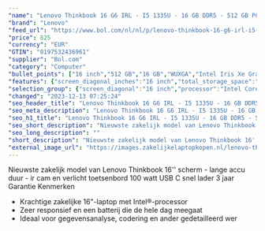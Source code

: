 ```yaml
---
"name": "Lenovo Thinkbook 16 G6 IRL - I5 1335U - 16 GB DDR5 - 512 GB PCIE 4.0- 16'' WUXGA IPS 300 NITS - 71WH STERKE ACCU - IR HYBRID CAM - WINDOWS 11 PRO- 3 JAAR GARANTIE-VERLICHT TOETSENBORD"
"brand": "Lenovo"
"feed_url": "https://www.bol.com/nl/nl/p/lenovo-thinkbook-16-g6-irl-i5-1335u-16-gb-ddr5-512-gb-pcie-4-0-16-wuxga-ips-300-nits-71wh-sterke-accu-ir-hybrid-cam-windows-11-pro-3-jaar-garantie-verlicht-toetsenbord/9300000167089944"
"price": 825
"currency": "EUR"
"GTIN": "0197532436961"
"supplier": "Bol.com"
"category": "Computer"
"bullet_points": ["16 inch","512 GB","16 GB","WUXGA","Intel Iris Xe Graphics","Windows"]
"features": {"screen_diagonal_inches":"16 inch","total_storage_space":"512 GB","memory_size":"16 GB","graphics":"WUXGA","graphics_card":"Intel Iris Xe Graphics","operating_system":"Windows"}
"selection_group": {"screen_diagonal":"16 inch","processor":"Intel Core i5","changed_price_past_3_days":false,"product_family":"ThinkBook"}
"changed": "2023-12-13 07:25:24"
"seo_header_title": "Lenovo Thinkbook 16 G6 IRL - I5 1335U - 16 GB DDR5 - 512 GB PCIE 4.0- 16'' WUXGA IPS 300 NITS - 71WH STERKE ACCU - IR HYBRID CAM - WINDOWS 11 PRO- 3 JAAR GARANTIE-VERLICHT TOETSENBORD"
"seo_meta_description": "Lenovo Thinkbook 16 G6 IRL - I5 1335U - 16 GB DDR5 - 512 GB PCIE 4.0- 16'' WUXGA IPS 300 NITS - 71WH STERKE ACCU - IR HYBRID CAM - WINDOWS 11 PRO- 3 JAAR GARANTIE-VERLICHT TOETSENBORD"
"seo_h1_title": "Lenovo Thinkbook 16 G6 IRL - I5 1335U - 16 GB DDR5 - 512 GB PCIE 4.0- 16'' WUXGA IPS 300 NITS - 71WH STERKE ACCU - IR HYBRID CAM - WINDOWS 11 PRO- 3 JAAR GARANTIE-VERLICHT TOETSENBORD"
"seo_short_description": "Nieuwste zakelijk model van Lenovo Thinkbook 16'' scherm - lange accu duur - ir cam en verlicht toetsenbord 100 watt USB C snel lader 3 jaar Garantie Kenmerken <ul> <li>Krachtige zakelijke 16\"-laptop met Intel®-processor</li> <li>Zeer responsief en een batterij die de hele dag meegaat</li> <li>Ideaal voor gegevensanalyse, codering en ander gedetailleerd wer</li> </ul>."
"seo_long_description": ""
"short_description": "Nieuwste zakelijk model van Lenovo Thinkbook 16'' scherm - lange accu duur - ir cam en verlicht toetsenbord 100 watt USB C snel lader 3 jaar Garantie Kenmerken Krachtige zakelijke 16\"-laptop met Intel®-processor Zeer responsief en een batterij die de hele dag meegaat Ideaal voor gegevensanalyse, codering en ander gedetailleerd wer"
"external_image_url": "https://images.zakelijkelaptopkopen.nl/lenovo-thinkbook-16-g6-irl-i5-1335u-16-gb-ddr5-512-gb-pcie-4-0-16-wuxga-ips-300-nits-71wh-sterke-accu-ir-hybrid-cam-windows-11-pro-3-jaar-garantie-verlicht-toetsenbord.webp"
---
```


Nieuwste zakelijk model van Lenovo Thinkbook 16'' scherm - lange accu duur - ir cam en verlicht toetsenbord 100 watt USB C snel lader 3 jaar Garantie Kenmerken <ul> <li>Krachtige zakelijke 16"-laptop met Intel®-processor</li> <li>Zeer responsief en een batterij die de hele dag meegaat</li> <li>Ideaal voor gegevensanalyse, codering en ander gedetailleerd wer</li> </ul>